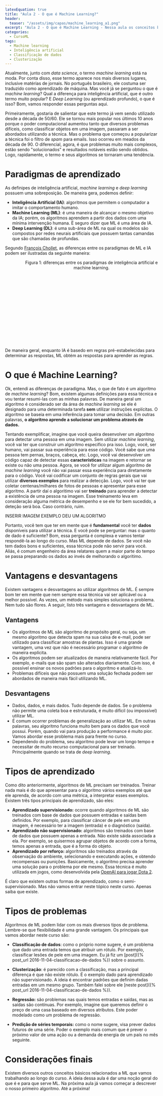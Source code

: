 ```yaml
---
latexEquation: true
title: "Aula 2 - O que é Machine Learning?"
header:
  teaser: "/assets/img/capas/machine_learning_a1.png"
excerpt: "Aula 2 - O que é Machine Learning - Nessa aula os conceitos basicos de machine learning são definidos. Qual a diferença de machine learning para inteligência artificial? Por que um algoritmo é considerado ser desta categoris? Essas e mais perguntas são respondidas aqui."
categories:
  - CursoML
tags:
  - Machine learning
  - Inteligência artificial
  - Classificação de dados
  - Clusterização
---
```


Atualmente, junto com _data science_, o termo _machine learning_ está na moda. Por conta disso, esse termo aparece nos mais diversos lugares, inclusive matérias de jornais. No português brasileiro, ele costuma ser traduzido como aprendizado de máquina. Mas você já se perguntou o que é _machine learning_? Qual a diferença para inteligência artificial, que é outro termo muito popular? E *Deep Learning* (ou aprendizado profundo), o que é isso? Bom, vamos responder essas perguntas aqui.

Primeiramente, gostaria de salientar que este termo já vem sendo utilizado desde a década de 50/60. Ele se tornou mais popular nos últimos 10 anos porque o poder computacional aumentou tanto que diversos problemas difíceis, como classificar objetos em uma imagem, passaram a ser abordados utilizando a técnica. Mas o problema que começou a popularizar a técnica foi o filtro de _spam_ para emails. Isso ocorreu em meados da década de 90. O diferencial, agora, é que problemas muito mais complexos, estão sendo "solucionados" e resultados notáveis estão sendo obtidos. Logo, rapidamente, o termo e seus algoritmos se tornaram uma tendência.


# Paradigmas de aprendizado

As definipes de inteligência artificial, *machine learning* e *deep learning* possuem uma sobreposição. De maneira gera, podemos definir:
- **Inteligência Artificial (IA)**: algoritmos que permitem o computador a imitar o comportamento humano.
- **Machine Learning (ML)**: é uma maneira de alcançar o mesmo objetivo da IA; porém, os algoritmos aprendem a partir dos dados com uma mínima intervenção humana. É seguro dizer que ML é uma área de IA.
- **Deep Learning (DL)**: é uma sub-área de ML na qual os modelos são compostos por redes neurais artificiais que possuem tantas camandas que são chamadas de profundas.

Segundo [François Chollet](https://fchollet.com/), as diferenças entre os paradigmas de ML e IA podem ser ilustradas da seguinte maneira:



<figure style="width: 490px; height: 275px;" class="align-center">
  
  <img src="{{ site.url }}{{ site.baseurl }}/assets/img/cursoML/aula-2\aixml.png" alt="">

  <figcaption style="text-align: center;">
    Figura 1: diferenças entre os paradigmas de inteligência artificial e machine learning.
  </figcaption>

</figure>

De maneira geral, enquanto IA é basedo em regras pré-estabelecidas para determinar as respostas, ML obtém as respostas para aprender as regras.


# O que é Machine Learning?
Ok, entendi as diferenças de paradigma. Mas, o que de fato é um algoritmo de *machine learning*? Bom, existem algumas definições para essa técnica e vou tentar resumi-las com as minhas palavras. De maneira geral um algoritmo é considerado ser da área de _machine learning_ se ele é designado para uma determinada tarefa **sem** utilizar instruções explícitas. O algoritmo se baseia em uma inferência para tomar uma decisão. Em outras palavras, **o algoritmo aprende a solucionar um problema através de dados.**

Tentando exemplificar, imagine que você queira desenvolver um algoritmo para detectar uma pessoa em uma imagem. Sem utilizar _machine learning_, você vai ter que construir um algoritmo específico pra isso. Logo, você, ser humano, vai passar sua experiência para esse código. Você sabe que uma pessoa tem pernas, braços, cabeça, etc. Logo, você vai desenvolver um código capaz de detectar essas **características** na imagem e retornar se existe ou não uma pessoa. Agora, se você for utilizar algum algoritmo de _machine learning_ você não vai passar essa experiência para diretamente para o código. Você vai codificar um conjunto de regras gerais que vai utilizar **diversos exemplos** para realizar a detecção. Logo, você vai ter que coletar centenas/milhares de fotos de pessoas e apresentar para esse algoritmo. A partir daí o algoritimo vai ser **treinado** para aprender a detectar a existência de uma pessoa na imagem. Esse treinamento leva em consideração alguma métrica de desempenho e se ele for bem sucedido, a deteção será boa. Caso contrário, ruim.

INSERIR IMAGEM EXEMPLO DEU UM ALGORITMO

Portanto, você tem que ter em mente que é **fundamental** você ter **dados** disponíveis para utilizar a técnica. E você pode se perguntar: mas o quanto de dado é suficiente? Bom, essa pergunta é complexa e vamos tentar respondê-la ao longo do curso. Mas ML depende de dados. Se você não tem dados bons e suficientes, essa técnica pode não servir para você. Aliás, é comum engenheiro da área relatares quem a maior parte do tempo se passa preparando os dados ao invés de melhorando o algoritimo.


# Vantagens e desvantagens
Existem vantagens e desvantagens ao utilizar algoritmos de ML. É sempre bom ter em mente que nem sempre essa técnica vai ser aplicável ou a melhor possível. As vezes, um método mais simples soluciona o problema. Nem tudo são flores. A seguir, listo três vantagens e desvantagens de ML.

## Vantagens

- Os algoritmos de ML são algoritmo de propósito geral, ou seja, um mesmo algoritmo que detecta spam na sua caixa de e-mail, pode ser utilizado para classificar amostras de plantas. Isso é uma grande vantagem, uma vez que não é necessário programar o algoritmo de maneira explícita.
- Os algoritmos podem ser atualizados de maneira relativamente fácil. Por exemplo, e-mails que são spam são alterados diariamente. Com isso, é possível ensinar os novos padrões para o algoritmo e atualizá-lo.
- Problemas difíceis que não possuem uma solução fechada podem ser abordados de maneira mais fácil utilizando ML.

## Desvantagens
- Dados, dados, e mais dados. Tudo depende de dados. Se o problema não permite uma coleta boa e estruturada, é muito difícil (ou impossível) utilizar ML.
- É comum ocorrer problemas de generalização ao utilizar ML. Em outras palavras, seu algoritmo funciona muito bem para os dados que você possui. Porém, quando vai para produção a performance é muito pior. Vamos abordar esse problema mais para frente no curso.
- Dependendo do problema, seu algoritmo pode levar um longo tempo e necessitar de muito recurso computacional para ser treinado. Principalmente quando se trata de *deep learning*.

# Tipos de aprendizado
Como dito anteriormente, algoritmos de ML precisam ser treinados. Treinar nada mais é do que apresentar para o algoritmo vários exemplos até que ele aprenda, de acordo com uma métrica, a interpretar esses exemplos. Existem três tipos principais de aprendizado, são eles:

- **Aprendizado supervisionado:** ocorre quando algoritmos de ML são treinados com base de dados que possuem entradas e saídas bem definidos. Por exemplo, para classificar câncer de pele em uma imagem, é necessário ter a imagem (entrada) e o diagnóstico (saída).
- **Aprendizado não supervisionado:** algoritmos são treinados com base de dados que possuem apenas a entrada. Não existe sáida associada a ela. Por exemplo, se quisermos agrupar objetos de acordo com a forma, temos apenas a entrada, que é a forma do objeto.
- **Aprendizado por reforço:** algoritmos são treinados através da observação do ambiente, selecionando e executando ações, e obtendo recompensas ou punições. Basicamente, o algoritmo precisa aprender uma solução para o problema por ele mesmo. Essa técnica é muito utilizada em jogos, como desenvolvida pela [OpenAI para jogar Dota 2](https://www.youtube.com/watch?v=tfb6aEUMC04). 

É claro que existem outras formas de aprendizado, como o semi-supervisionado. Mas não vamos entrar neste tópico neste curso. Apenas saiba que existe.

# Tipos de problemas
Algoritmos de ML podem lidar com os mais diversos tipos de problema. Lembre-se que flexibilidade é uma grande vantagem. Os principais que vamos abordar neste curso são:

- **Classificação de dados**: como o próprio nome sugere, é um problema que dado uma entrada temos que atribuir um rótulo. Por exemplo, classificar lesões de pele em uma imagem. Eu já fiz um [post]({% post_url 2016-11-04-classificacao-de-dados %}) sobre o assunto.

- **Clusterização**: é parecido com a classificação, mas a principal diferença é que não existe rótulo. É o exemplo dado para aprendizado não supervisionado. A ideia é encontrar padrões que definim dadas entradas em um mesmo grupo. Também falei sobre ele [neste post]({% post_url 2016-11-04-classificacao-de-dados %}).

- **Regressão:** são problemas nas quais temos entradas e saídas, mas as saídas são contínuas. Por exemplo, imagine que queremos definir o preço de uma casa baseado em diversos atributos. Este poder modelado como um problema de regressão.

- **Predição de séries temporais:** como o nome sugere, visa prever dados futuros de uma série. Poder o exemplo mais comum que é prever o próximo valor de uma ação ou a demanda de energia de um país no mês seguinte.

# Considerações finais
Existem diversos outros conceitos básicos relacionados a ML que vamos trabalhando ao longo do curso. A ideia dessa aula é dar uma noção geral do que é e para que serve ML. Na próxima aula já vamos começar a descrever o nosso primeiro algoritmo. Até a próxima!